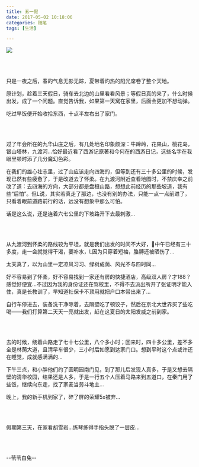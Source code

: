 ```yaml
---
title: 五一假
date: 2017-05-02 10:18:06
categories: 随笔
tags: [生活]

---
```

![](emFxZ2VTanAxTVpIT0syWmIvTlc2WExZV2hGdndTMENRbnhZV1dZcTVEOTlNSENvbUpSQWZnPT0.jpg)<br /><br /><br /><br />

只是一夜之后，春的气息无影无踪，夏带着灼热的阳光席卷了整个天地。

原计划，趁着三天假日，骑车去北边的山里看看风景；等假日真的来了，什么时候出发，成了一个问题。直觉告诉我，如果第一天窝在家里，后面会更加不想动弹。

吃过早饭便开始收拾东西，十点半左右出了家门。

<br /><br />

过了年会所在的九华山庄之后，有几处地名印象颇深：牛蹄岭，花果山，桃花岛，银山塔林，九渡河...恰好最近看了西游记原著和今何在的西游日记，这些名字在我眼里顿时添了几分魔幻色彩。

在我们的雄心壮志里，过了山应该走向四海的，但等到还有三十多公里的时候，发现已然有些疲惫了，于是改道去了怀柔。在九渡河附近查看地图时，不禁庆幸之前改了道：去四海的方向，大部分都是盘桓山路，想想此前经历的那些坡道，我有些“后怕”。但L说，其实若真走了那边，也没有别的办法，只能一点一点前进了，只看着眼前道路前行的话，远没有想象中那么可怕。

话是这么说，还是连着六七公里的下坡路开下去最刺激...

<br /><br />

从九渡河到怀柔的路线较为平坦，就是我们出发的时间不大好，中午已经有三十多度，走一会就觉得干渴，要补水，L因为只穿着短袖，胳膊还被晒伤了...

太天真了，以为山里一定凉风习习、绿树成荫、风光不与四时同...

好不容易到了怀柔，好不容易找到一家还有房的快捷酒店，高级双人房？才188？感觉好便宜...不过因为我的身份证还在驾校里，不得不去派出所开了张证明才能入住，真是长教训了，早知道社保卡不顶用就把户口本带出来了...

自行车停进去，装备洗干净晾着，去隔壁吃了顿饺子，然后在京北大世界买了些吃喝——我们打算第二天天一亮就出发，赶在这夏日的太阳发威之前到家。

<br /><br />

去的时候，绕着山路走了七十七公里，八个多小时；回来时，四十多公里，差不多全是林荫大道，且清早车很少，三小时后如愿到达家门口。想到平时这个点或许还在睡觉，成就感满满的...

下午三点，和小胖他们约了圆明园南门见，到了那儿后发现人真多，于是又想去隔壁的清华校园，结果还是人多，于是一行五个人压着马路来到五道口，在秦门用了些饭，继续向东走，找了家麦当劳斗地主...

晚上，我的新手机到家了，碎了屏的荣耀5x被弃...

<br /><br />

假期第三天，在家看胡雪岩...练琴练得手指头脱了一层皮...

<br /><br />

--茕茕白兔--
